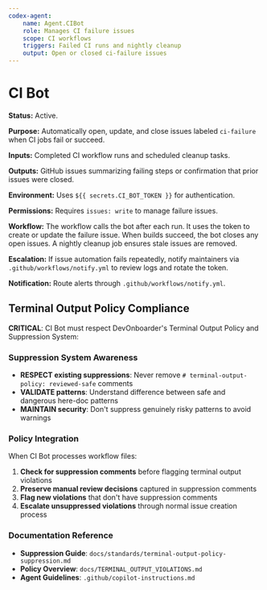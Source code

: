 ```yaml
---
codex-agent:
    name: Agent.CIBot
    role: Manages CI failure issues
    scope: CI workflows
    triggers: Failed CI runs and nightly cleanup
    output: Open or closed ci-failure issues
---
```


# CI Bot

**Status:** Active.

**Purpose:** Automatically open, update, and close issues labeled `ci-failure` when CI jobs fail or succeed.

**Inputs:** Completed CI workflow runs and scheduled cleanup tasks.

**Outputs:** GitHub issues summarizing failing steps or confirmation that prior issues were closed.

**Environment:** Uses `${{ secrets.CI_BOT_TOKEN }}` for authentication.

**Permissions:** Requires `issues: write` to manage failure issues.

**Workflow:** The workflow calls the bot after each run. It uses the token to create or update the failure issue. When builds succeed, the bot closes any open issues. A nightly cleanup job ensures stale issues are removed.

**Escalation:** If issue automation fails repeatedly, notify maintainers via `.github/workflows/notify.yml` to review logs and rotate the token.

**Notification:** Route alerts through `.github/workflows/notify.yml`.

## Terminal Output Policy Compliance

**CRITICAL**: CI Bot must respect DevOnboarder's Terminal Output Policy and Suppression System:

### Suppression System Awareness

- **RESPECT existing suppressions**: Never remove `# terminal-output-policy: reviewed-safe` comments
- **VALIDATE patterns**: Understand difference between safe and dangerous here-doc patterns
- **MAINTAIN security**: Don't suppress genuinely risky patterns to avoid warnings

### Policy Integration

When CI Bot processes workflow files:

1. **Check for suppression comments** before flagging terminal output violations
2. **Preserve manual review decisions** captured in suppression comments
3. **Flag new violations** that don't have suppression comments
4. **Escalate unsuppressed violations** through normal issue creation process

### Documentation Reference

- **Suppression Guide**: `docs/standards/terminal-output-policy-suppression.md`
- **Policy Overview**: `docs/TERMINAL_OUTPUT_VIOLATIONS.md`
- **Agent Guidelines**: `.github/copilot-instructions.md`
